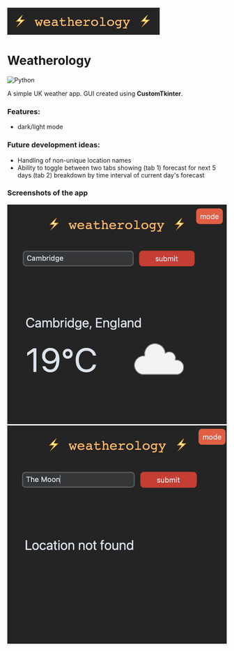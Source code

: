 ![Weatherology logo](images/logo.jpg)
# Weatherology
![Python](https://img.shields.io/badge/python-3670A0?style=for-the-badge&logo=python&logoColor=ffdd54)


A simple UK weather app. GUI created using **CustomTkinter**.
### Features:
- dark/light mode

### Future development ideas:
- Handling of non-unique location names
- Ability to toggle between two tabs showing (tab 1) forecast for next 5 days (tab 2) breakdown by time interval of current day's forecast


### Screenshots of the app
![Screenshot 1](images/screenshot1.jpg)
![Screenshot 2](images/screenshot2.jpg)